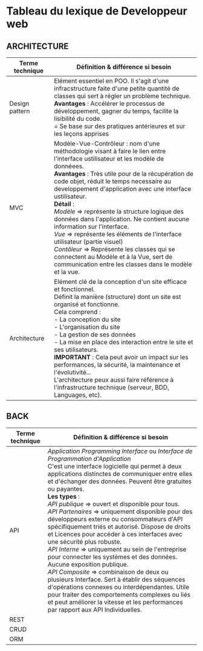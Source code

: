 # Tableau du lexique de Developpeur web

## ARCHITECTURE

| Terme technique  | Définition & différence si besoin |
| - | - |
| Design pattern | Elément essentiel en POO. Il s'agit d'une infracstructure faite d'une petite quantité de classes qui sert à régler un problème technique. <br> **Avantages** : Accélérer le processus de développement, gagner du temps, facilite la lisibilité du code. <br>   = Se base sur des pratiques antérieures et sur les leçons apprises  |
| MVC | Modèle-Vue-Contrôleur : nom d'une méthodologie visant à faire le lien entre l'interface ustilisateur et les modèle de donnéees. <br> **Avantages** : Très utile pour de la récupération de code objet, réduit le temps necessaire au developpement d'application avec une interface ustilisateur. <br> **Détail** : <br> *Modèle* => représente la structure logique des données dans l'application. Ne contient aucune information sur l'interface. <br> *Vue* => représente les éléments de l'interface utilisateur (partie visuel) <br> *Contôleur* => Représente les classes qui se connectent au Modèle et à la Vue, sert de communication entre les classes dans le modèle et la vue.|
| Architecture | Elément clé de la conception d'un site efficace et fonctionnel.<br> Définit la manière (structure) dont un site est organisé et fonctionne. <br> Cela comprend : <br> - La conception du site <br> - L'organisation du site <br> - La gestion de ses données <br> - La mise en place des interaction entre le site et ses utilisateurs. <br> **IMPORTANT** : Cela peut avoir un impact sur les performances, la sécurité, la maintenance et l'évolutivité... <br> L'architecture peux aussi faire référence à l'infrastructure technique (serveur, BDD, Languages, etc). |

## BACK

| Terme technique  | Définition & différence si besoin |
| - | - |
| API | *Application Programming Interface* ou *Interface de Programmation d'Application* <br> C'est une interface logicielle qui permet à deux applications distinctes de communiquer entre elles et d'échanger des données. Peuvent être gratuites ou payantes. <br> **Les types** : <br> *API publique* => ouvert et disponible pour tous. <br> *API Partenaires* => uniquement disponible pour des développeurs externe ou consommateurs d'API spécifiquement triés et autorisé. Dispose de droits et Licences pour accéder à ces interfaces avec une sécurité plus robuste. <br> *API Interne* => uniquement au sein de l'entreprise pour connecter les systèmes et des données. Aucune exposition publique. <br> *API Composite* =>  combinaison de deux ou plusieurs Interface. Sert à établir des séquences d'opérations connexes ou interdépendantes. Utile pour traiter des comportements complexes ou liés et peut améliorer la vitesse et les performances par rapport aux API Individuelles.  |
| REST |  |
| CRUD |  |
| ORM |  |